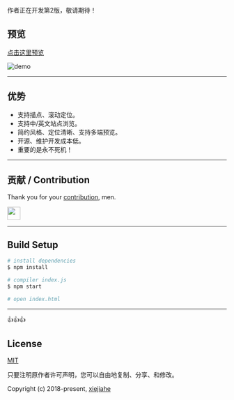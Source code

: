 

作者正在开发第2版，敬请期待！





## 预览
[点击这里预览](https://xjh22222228.github.io/nav/index.html)



![demo](https://raw.githubusercontent.com/xjh22222228/nav/master/images/demo.gif)



----


## 优势
- 支持描点、滚动定位。
- 支持中/英文站点浏览。
- 简约风格、定位清晰、支持多端预览。
- 开源、维护开发成本低。
- 重要的是永不死机！



----

## 贡献 / Contribution
Thank you for your [contribution](https://github.com/xjh22222228/awesome-web-editor/issues), men.

<a href="https://github.com/YutHelloWorld">
  <img src="https://avatars1.githubusercontent.com/u/20860159?s=460&v=4" width="30px" height="30px" />
</a>


----


## Build Setup
``` bash
# install dependencies
$ npm install

# compiler index.js
$ npm start

# open index.html
```



----



👍👍👍


## License
[MIT](https://opensource.org/licenses/MIT)

只要注明原作者许可声明，您可以自由地复制、分享、和修改。

Copyright (c) 2018-present, [xiejiahe](https://github.com/xjh22222228)


